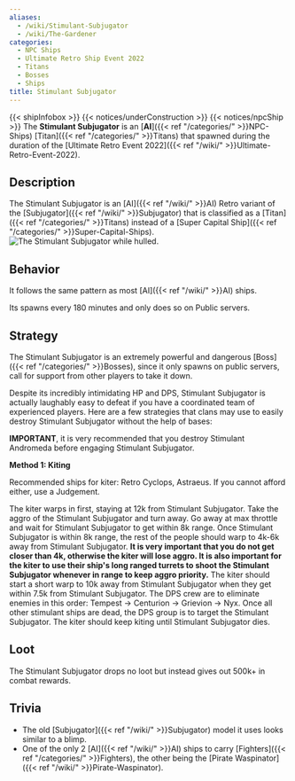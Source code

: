 ```yaml
---
aliases:
  - /wiki/Stimulant-Subjugator
  - /wiki/The-Gardener
categories:
  - NPC Ships
  - Ultimate Retro Ship Event 2022
  - Titans
  - Bosses
  - Ships
title: Stimulant Subjugator
---
```


{{< shipInfobox >}} {{< notices/underConstruction >}} {{< notices/npcShip >}} The **Stimulant Subjugator** is an [**AI**]({{< ref "/categories/" >}}NPC-Ships) [Titan]({{< ref "/categories/" >}}Titans) that spawned during the duration of the [Ultimate Retro Event 2022]({{< ref "/wiki/" >}}Ultimate-Retro-Event-2022).

## Description

The Stimulant Subjugator is an [AI]({{< ref "/wiki/" >}}AI) Retro variant of the [Subjugator]({{< ref "/wiki/" >}}Subjugator) that is classified as a [Titan]({{< ref "/categories/" >}}Titans) instead of a [Super Capital Ship]({{< ref "/categories/" >}}Super-Capital-Ships). ![The Stimulant
Subjugator while
hulled.](<Stimulant_Sub_(hulled).png> "The Stimulant Subjugator while hulled.")

## Behavior

It follows the same pattern as most [AI]({{< ref "/wiki/" >}}AI) ships.

Its spawns every 180 minutes and only does so on Public servers.

## Strategy

The Stimulant Subjugator is an extremely powerful and dangerous [Boss]({{< ref "/categories/" >}}Bosses), since it only spawns on public servers, call for support from other players to take it down.

Despite its incredibly intimidating HP and DPS, Stimulant Subjugator is actually laughably easy to defeat if you have a coordinated team of experienced players. Here are a few strategies that clans may use to easily destroy Stimulant Subjugator without the help of bases:

**IMPORTANT**, it is very recommended that you destroy Stimulant Andromeda before engaging Stimulant Subjugator.

**Method 1: Kiting**

Recommended ships for kiter: Retro Cyclops, Astraeus. If you cannot afford either, use a Judgement.

The kiter warps in first, staying at 12k from Stimulant Subjugator. Take the aggro of the Stimulant Subjugator and turn away. Go away at max throttle and wait for Stimulant Subjugator to get within 8k range. Once Stimulant Subjugator is within 8k range, the rest of the people should warp to 4k-6k away from Stimulant Subjugator. **It is very important that you do not get closer than 4k, otherwise the kiter will lose aggro. It is also important for the kiter to use their ship's long ranged turrets to shoot the Stimulant Subjugator whenever in range to keep aggro priority.** The kiter should start a short warp to 10k away from Stimulant Subjugator when they get within 7.5k from Stimulant Subjugator. The DPS crew are to eliminate enemies in this order: Tempest -> Centurion -> Grievion -> Nyx. Once all other stimulant ships are dead, the DPS group is to target the Stimulant Subjugator. The kiter should keep kiting until Stimulant Subjugator dies.

## Loot

The Stimulant Subjugator drops no loot but instead gives out 500k+ in combat rewards.

## Trivia

- The old [Subjugator]({{< ref "/wiki/" >}}Subjugator) model it uses looks similar to a blimp.
- One of the only 2 [AI]({{< ref "/wiki/" >}}AI) ships to carry [Fighters]({{< ref "/categories/" >}}Fighters), the other being the [Pirate Waspinator]({{< ref "/wiki/" >}}Pirate-Waspinator).

